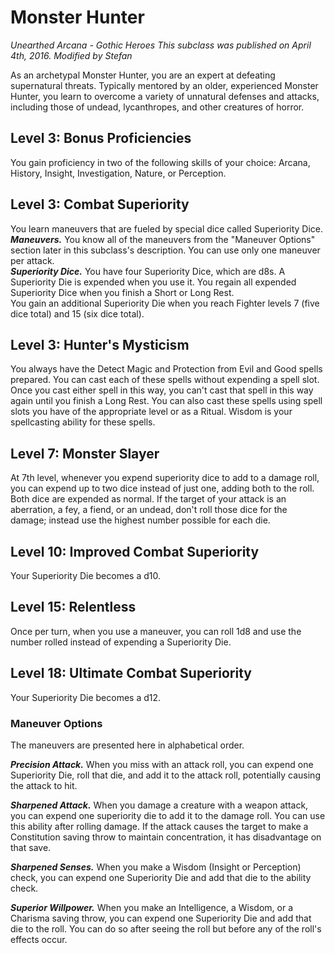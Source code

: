 # Monster Hunter
*Unearthed Arcana - Gothic Heroes*
*This subclass was published on April 4th, 2016.*
*Modified by Stefan*

As an archetypal Monster Hunter, you are an expert at defeating supernatural threats. Typically mentored by an older, experienced Monster Hunter, you learn to overcome a variety of unnatural defenses and attacks, including those of undead, lycanthropes, and other creatures of horror.

## Level 3: Bonus Proficiencies
You gain proficiency in two of the following skills of your choice: Arcana, History, Insight, Investigation, Nature, or Perception.

## Level 3: Combat Superiority
You learn maneuvers that are fueled by special dice called Superiority Dice.  
***Maneuvers.*** You know all of the maneuvers from the "Maneuver Options" section later in this subclass's description. You can use only one maneuver per attack.  
***Superiority Dice.*** You have four Superiority Dice, which are d8s. A Superiority Die is expended when you use it. You regain all expended Superiority Dice when you finish a Short or Long Rest.  
You gain an additional Superiority Die when you reach Fighter levels 7 (five dice total) and 15 (six dice total).

## Level 3: Hunter's Mysticism
You always have the Detect Magic and Protection from Evil and Good spells prepared. You can cast each of these spells without expending a spell slot. Once you cast either spell in this way, you can't cast that spell in this way again until you finish a Long Rest. You can also cast these spells using spell slots you have of the appropriate level or as a Ritual. Wisdom is your spellcasting ability for these spells.

## Level 7: Monster Slayer
At 7th level, whenever you expend superiority dice to add to a damage roll, you can expend up to two dice instead of just one, adding both to the roll. Both dice are expended as normal. If the target of your attack is an aberration, a fey, a fiend, or an undead, don't roll those dice for the damage; instead use the highest number possible for each die.

## Level 10: Improved Combat Superiority
Your Superiority Die becomes a d10.

## Level 15: Relentless
Once per turn, when you use a maneuver, you can roll 1d8 and use the number rolled instead of expending a Superiority Die.

## Level 18: Ultimate Combat Superiority
Your Superiority Die becomes a d12.


### Maneuver Options
The maneuvers are presented here in alphabetical order.

***Precision Attack.*** When you miss with an attack roll, you can expend one Superiority Die, roll that die, and add it to the attack roll, potentially causing the attack to hit.

***Sharpened Attack.*** When you damage a creature with a weapon attack, you can expend one superiority die to add it to the damage roll. You can use this ability after rolling damage. If the attack causes the target to make a Constitution saving throw to maintain concentration, it has disadvantage on that save.

***Sharpened Senses.*** When you make a Wisdom (Insight or Perception) check, you can expend one Superiority Die and add that die to the ability check.

***Superior Willpower.*** When you make an Intelligence, a Wisdom, or a Charisma saving throw, you can expend one Superiority Die and add that die to the roll. You can do so after seeing the roll but before any of the roll's effects occur.